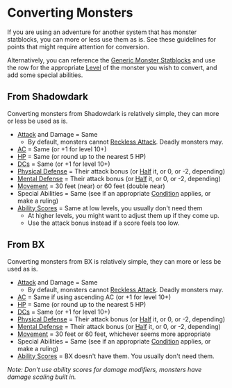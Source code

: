 # Converting Monsters

If you are using an adventure for another system that has monster statblocks, you can more or less use them as is. See these guidelines for points that might require attention for conversion.

Alternatively, you can reference the [Generic Monster Statblocks](Generic%20Monster%20Statblocks.md) and use the row for the appropriate [Level](../../Player%20Characters/Progression/Level.md) of the monster you wish to convert, and add some special abilities.

## From Shadowdark

Converting monsters from Shadowdark is relatively simple, they can more or less be used as is.

- [Attack](../../Game%20Procedures/Combat/Attack.md) and Damage = Same
	- By default, monsters cannot [Reckless Attack](../../Game%20Procedures/Combat/Melee%20Attack.md#Reckless%20Attack). Deadly monsters may.
- [AC](../../Player%20Characters/Derived%20Statistics/Armor%20Class.md) = Same (or +1 for level 10+)
- [HP](../../Player%20Characters/Derived%20Statistics/Hit%20Points.md) = Same (or round up to the nearest 5 HP)
- [DCs](../../Game%20Procedures/Core%20Procedures/DC.md) = Same (or +1 for level 10+)
- [Physical Defense](../../Player%20Characters/Derived%20Statistics/Physical%20Defense.md) = Their attack bonus (or [Half](../../Game%20Procedures/Core%20Procedures/Half.md) it, or 0, or -2, depending)
- [Mental Defense](../../Player%20Characters/Derived%20Statistics/Mental%20Defense.md) = Their attack bonus (or [Half](../../Game%20Procedures/Core%20Procedures/Half.md) it, or 0, or -2, depending)
- [Movement](../../Game%20Procedures/Combat/Movement.md) = 30 feet (near) or 60 feet (double near)
- Special Abilities = Same (see if an appropriate [Condition](../../Game%20Procedures/Conditions/{Conditions}.md) applies, or make a ruling)
- [Ability Scores](../../Player%20Characters/The%20Ability%20Scores/Ability%20Scores.md) = Same at low levels, you usually don't need them
	- At higher levels, you might want to adjust them up if they come up.
	- Use the attack bonus instead if a score feels too low.

## From BX

Converting monsters from BX is relatively simple, they can more or less be used as is.

- [Attack](../../Game%20Procedures/Combat/Attack.md) and Damage = Same
	- By default, monsters cannot [Reckless Attack](../../Game%20Procedures/Combat/Melee%20Attack.md#Reckless%20Attack). Deadly monsters may.
- [AC](../../Player%20Characters/Derived%20Statistics/Armor%20Class.md) = Same if using ascending AC (or +1 for level 10+)
- [HP](../../Player%20Characters/Derived%20Statistics/Hit%20Points.md) = Same (or round up to the nearest 5 HP)
- [DCs](../../Game%20Procedures/Core%20Procedures/DC.md) = Same (or +1 for level 10+)
- [Physical Defense](../../Player%20Characters/Derived%20Statistics/Physical%20Defense.md) = Their attack bonus (or [Half](../../Game%20Procedures/Core%20Procedures/Half.md) it, or 0, or -2, depending)
- [Mental Defense](../../Player%20Characters/Derived%20Statistics/Mental%20Defense.md) = Their attack bonus (or [Half](../../Game%20Procedures/Core%20Procedures/Half.md) it, or 0, or -2, depending)
- [Movement](../../Game%20Procedures/Combat/Movement.md) = 30 feet or 60 feet, whichever seems more appropriate
- Special Abilities = Same (see if an appropriate [Condition](../../Game%20Procedures/Conditions/{Conditions}.md) applies, or make a ruling)
- [Ability Scores](../../Player%20Characters/The%20Ability%20Scores/Ability%20Scores.md) = BX doesn't have them. You usually don't need them.

*Note: Don't use ability scores for damage modifiers, monsters have damage scaling built in.*
